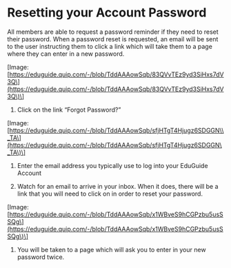 # Resetting your Account Password

All members are able to request a password reminder if they need to reset their password. When a password reset is requested, an email will be sent to the user instructing them to click a link which will take them to a page where they can enter in a new password.

\[Image: [https://eduguide.quip.com/-/blob/TddAAAowSqb/83QVvTEz9yd3SiHxs7dV3Q\](https://eduguide.quip.com/-/blob/TddAAAowSqb/83QVvTEz9yd3SiHxs7dV3Q\)\]

1. Click on the link “Forgot Password?”

\[Image: [https://eduguide.quip.com/-/blob/TddAAAowSqb/sfjHTgT4Hjugz6SDGGN\\_TA\](https://eduguide.quip.com/-/blob/TddAAAowSqb/sfjHTgT4Hjugz6SDGGN\_TA\)\]

1. Enter the email address you typically use to log into your EduGuide Account

2. Watch for an email to arrive in your inbox. When it does, there will be a link that you will need to click on in order to reset your password.


\[Image: [https://eduguide.quip.com/-/blob/TddAAAowSqb/x1WBveS9hCGPzbu5usSSQg\](https://eduguide.quip.com/-/blob/TddAAAowSqb/x1WBveS9hCGPzbu5usSSQg\)\]

1. You will be taken to a page which will ask you to enter in your new password twice.



